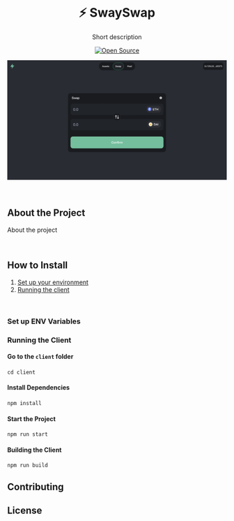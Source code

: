 <h1 align="center">⚡️ SwaySwap</h1>

<p align="center">Short description</p>

<div align="center">
    
[![Open Source](https://badgen.net/badge/icon/Open%20Source%20?icon=github&label&color=black)](https://github.com/FuelLabs/swayswap)

![SwaySwap Interface](cover.png)
    
</div>

<br>

## About the Project

About the project

<br>

## How to Install

1. [Set up your environment](#set-up-env-variables)
2. [Running the client](#running-the-client)

<br>

### Set up ENV Variables

### Running the Client

#### Go to the `client` folder

```
cd client
```

#### Install Dependencies

```
npm install
```


#### Start the Project

```
npm run start
```

#### Building the Client

```
npm run build
```

## Contributing

## License